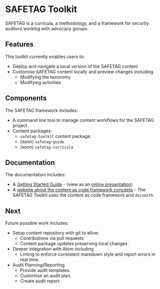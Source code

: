 # SAFETAG Toolkit

SAFETAG is a curricula, a methodology, and a framework for security auditors working with advocacy groups.

## Features

This toolkit currently enables users to:
 - Deploy and navigate a local version of the SAFETAG content
 - Customise SAFETAG content locally and preview changes including
    - Modifying the taxonomy
    - Modifying activities

## Components

The SAFETAG framework includes:
 - A command line tool to manage content workflows for the SAFETAG project.
 - Content packages:
    - `safetag-toolkit` content package.
    - (soon) `safetag-guide`
    - (soon) `safetag-curricula`

## Documentation

The documentation includes:
 - A [Getting Started Guide](guide.md) - (view as an [online presentation](https://cdn.rawgit.com/contentascode/safetag/d0f50a3e/docs/guide.html))
 - A [website about the content as code framework concepts](http://iilab.github.io/contentascode/) - The SAFETAG Toolkit uses the content as code framework and `docsmith`.

## Next

Future possible work includes:
 - Setup content repository with git to allow:
    - Contributions via pull requests
    - Content package updates preserving local changes.
 - Deeper integration with Atom including
    - Linting to enforce consistent markdown style and report errors in real time.
 - Audit Planning/Reporting
    - Provide audit templates.
    - Customise an audit plan.
    - Create audit report
